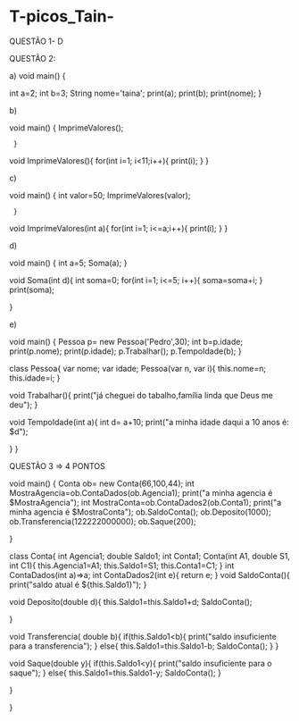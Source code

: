 # T-picos_Tain-
QUESTÃO 1- D

QUESTÃO 2:

a)
void main() {
  
  int a=2;
  int b=3;
  String nome='taina';
  print(a);
  print(b);
  print(nome);
 }

b)

void main() {
  ImprimeValores();
  
     }

void ImprimeValores(){
  for(int i=1; i<11;i++){
    print(i);
  }
}

c)

void main() {
  int valor=50;
  ImprimeValores(valor);
  
     }

void ImprimeValores(int a){
  for(int i=1; i<=a;i++){
    print(i);
  }
}

d)

void main() {
 int a=5;
  Soma(a);
}

void Soma(int d){
  int soma=0;
  for(int i=1; i<=5; i++){
    soma=soma+i;
  }
  print(soma);
  
}

e)

void main() {
  Pessoa p= new Pessoa('Pedro',30);
  int b=p.idade;
  print(p.nome);
  print(p.idade);
  p.Trabalhar();
  p.TempoIdade(b);
      }


class Pessoa{
  var nome;
  var idade;
  Pessoa(var n, var i){
    this.nome=n;
    this.idade=i;
  }
  
 void Trabalhar(){
   print("já cheguei do tabalho,família linda que Deus me deu");
 }
  
  void TempoIdade(int a){
    int d= a+10;
    print("a minha idade daqui a 10 anos é: $d");
    
  }
}

QUESTÃO 3 => 4 PONTOS

void main() {
  Conta ob= new Conta(66,100,44);
  int MostraAgencia=ob.ContaDados(ob.Agencia1);
  print("a minha agencia é $MostraAgencia");
   int MostraConta=ob.ContaDados2(ob.Conta1);
    print("a minha agencia é $MostraConta");
  ob.SaldoConta();
  ob.Deposito(1000);
  ob.Transferencia(122222000000);
  ob.Saque(200);
 

  
 
}

class Conta{
   int Agencia1;
  double Saldo1;
  int Conta1;
  Conta(int A1, double S1, int C1){
    this.Agencia1=A1;
     this.Saldo1=S1;
    this.Conta1=C1;
  }
  int ContaDados(int a)=>a;
 int ContaDados2(int e){
   return e;
 }
 void SaldoConta(){
   print("saldo atual é ${this.Saldo1}");
 }
  
  void Deposito(double d){
    this.Saldo1=this.Saldo1+d;
    SaldoConta();
    
  }
  
  void Transferencia( double b){
    if(this.Saldo1<b){
      print("saldo insuficiente para a transferencia");
    }
    else{
    this.Saldo1=this.Saldo1-b;
    SaldoConta();
    }
  }
  
  void Saque(double y){
     if(this.Saldo1<y){
      print("saldo insuficiente para o saque");
    }
    else{
    this.Saldo1=this.Saldo1-y;
    SaldoConta();
    }
     
 }
  
  
}

